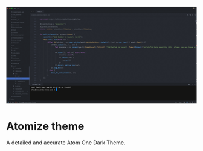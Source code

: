 ![Atomize](./assets/theme.png "Atomize theme")

# Atomize theme

A detailed and accurate Atom One Dark Theme.
